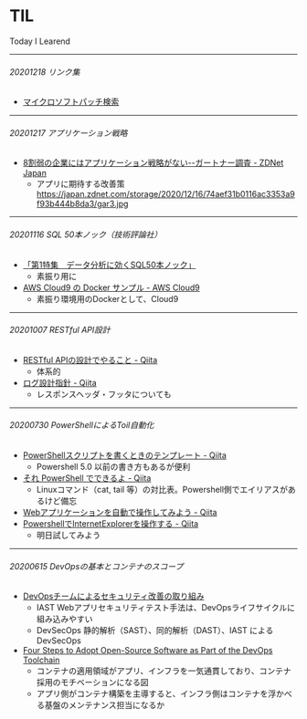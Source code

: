 # TIL
Today I Learend

----
###### 20201218 リンク集

- [マイクロソフトパッチ検索](http://www.catalog.update.microsoft.com/Search.aspx)
----
###### 20201217 アプリケーション戦略
- [8割弱の企業にはアプリケーション戦略がない--ガートナー調査 - ZDNet Japan](https://japan.zdnet.com/article/35163916/)
  - アプリに期待する改善策　https://japan.zdnet.com/storage/2020/12/16/74aef31b0116ac3353a9f93b444b8da3/gar3.jpg
----
###### 20201116 SQL 50本ノック（技術評論社）
- [「第1特集　データ分析に効くSQL50本ノック」](https://gihyo.jp/magazine/SD/archive/2017/201711/support)
  - 素振り用に
- [AWS Cloud9 の Docker サンプル - AWS Cloud9](https://docs.aws.amazon.com/ja_jp/cloud9/latest/user-guide/sample-docker.html)
  - 素振り環境用のDockerとして、Cloud9 
----
###### 20201007 RESTful API設計
- [RESTful APIの設計でやること - Qiita](https://qiita.com/NagaokaKenichi/items/89c09354f08fc8d7387f)
  - 体系的
- [ログ設計指針 - Qiita](https://qiita.com/nanasess/items/350e59b29cceb2f122b3)
  - レスポンスヘッダ・フッタについても
----
###### 20200730 PowerShellによるToil自動化
- [PowerShellスクリプトを書くときのテンプレート - Qiita](https://qiita.com/kurukurupapa@github/items/2d3ff1a692dc831bd133)
  - Powershell 5.0 以前の書き方もあるが便利
- [それ PowerShell でできるよ - Qiita](https://qiita.com/cd01/items/da9a36582372e7d0a7f6)
  - Linuxコマンド（cat, tail 等）の対比表。Powershell側でエイリアスがあるけど備忘
- [Webアプリケーションを自動で操作してみよう - Qiita](https://qiita.com/mima_ita/items/4149a4cdb9a33084258b)
- [PowershellでInternetExplorerを操作する - Qiita](https://qiita.com/flasksrw/items/a1ff5fbbc3b660e01d96)
  - 明日試してみよう
----
###### 20200615 DevOpsの基本とコンテナのスコープ
- [DevOpsチームによるセキュリティ改善の取り組み](https://www.infoq.com/jp/news/2020/04/devops-security/)
  - IAST Webアプリセキュリティテスト手法は、DevOpsライフサイクルに組み込みやすい
  - DevSecOps 静的解析（SAST）、同的解析（DAST）、IAST によるDevSecOps
- [Four Steps to Adopt Open-Source Software as Part of the DevOps Toolchain](https://blogs.gartner.com/manjunath-bhat/2019/02/08/four-steps-to-adopt-open-source-software-as-part-of-the-devops-toolchain/)
  - コンテナの適用領域がアプリ、インフラを一気通貫しており、コンテナ採用のモチベーションになる図
  - アプリ側がコンテナ構築を主導すると、インフラ側はコンテナを浮かべる基盤のメンテナンス担当になるか


